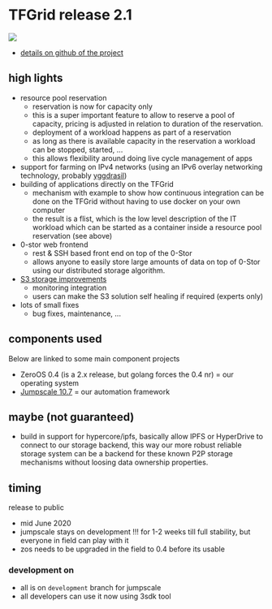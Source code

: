 # TFGrid release 2.1



![](img/roadmap.png)

- [details on github of the project](https://github.com/orgs/threefoldtech/projects/93)

## high lights

- resource pool reservation
    - reservation is now for capacity only
    - this is a super important feature to allow to reserve a pool of capacity, pricing is adjusted in relation to duration of the reservation.
    - deployment of a workload happens as part of a reservation
    - as long as there is available capacity in the reservation a workload can be stopped, started, ...
    - this allows flexibility around doing live cycle management of apps
- support for farming on IPv4 networks (using an IPv6 overlay networking technology, probably [yggdrasil](https://yggdrasil-network.github.io/))
- building of applications directly on the TFGrid
    - mechanism with example to show how continuous integration can be done on the TFGrid without having to use docker on your own computer
    - the result is a flist, which is the low level description of the IT workload which can be started as a container inside a resource pool reservation (see above)
- 0-stor web frontend
    - rest & SSH based front end on top of the 0-Stor
    - allows anyone to easily store large amounts of data on top of 0-Stor using our distributed storage algorithm.
- [S3 storage improvements](https://github.com/threefoldtech/home/issues/720)
    - monitoring integration
    - users can make the S3 solution self healing if required (experts only)
- lots of small fixes
    - bug fixes, maintenance, ...


## components used

Below are linked to some main component projects

- ZeroOS 0.4 (is a 2.x release, but golang forces the 0.4 nr) = our operating system
- [Jumpscale 10.7](https://github.com/orgs/threefoldtech/projects/91) = our automation framework


## maybe (not guaranteed)

- build in support for hypercore/ipfs, basically allow IPFS or HyperDrive to connect to our storage backend, this way our more robust reliable storage system can be a backend for these known P2P storage mechanisms without loosing data ownership properties.

## timing

release to public

- mid June 2020
- jumpscale stays on development !!! for 1-2 weeks till full stability, but everyone in field can play with it
- zos needs to be upgraded in the field to 0.4 before its usable


### development on 

- all is on ```development``` branch for jumpscale
- all developers can use it now using 3sdk tool

